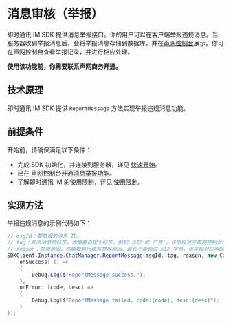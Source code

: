 # 消息审核（举报）

<Toc />

即时通讯 IM SDK 提供消息举报接口。你的用户可以在客户端举报违规消息。当服务器收到举报消息后，会将举报消息存储到数据库，并在[声网控制台](https://console.shengwang.cn/overview)展示。你可在声网控制台查看举报记录，并进行相应处理。

**使用该功能前，你需要联系声网商务开通。**

## 技术原理

即时通讯 IM SDK 提供 `ReportMessage` 方法实现举报违规消息功能。

## 前提条件

开始前，请确保满足以下条件：

- 完成 SDK 初始化，并连接到服务器，详见 [快速开始](quickstart.html)。
- 已在 [声网控制台开通消息举报功能](/product/enable_and_configure_IM.html#消息举报)。
- 了解即时通讯 IM 的使用限制，详见 [使用限制](limitation.html)。

## 实现方法

举报违规消息的示例代码如下：

```csharp
// msgId：要举报的消息 ID。
// tag：非法消息的标签。你需要自定义标签，例如`涉政`或`广告`。该字段对应声网控制台的消息举报记录页面的`词条标记`字段。
// reason：举报原因。你需要自行填写举报原因，最长不能超过 512 字节。该字段对应声网控制台的消息举报记录页面的`举报原因`字段。
SDKClient.Instance.ChatManager.ReportMessage(msgId, tag, reason, new CallBack(
    onSuccess: () =>
    {
        Debug.Log($"ReportMessage success.");
    },
    onError: (code, desc) =>
    {
        Debug.Log($"ReportMessage failed, code:{code}, desc:{desc}");
    }
));
```
